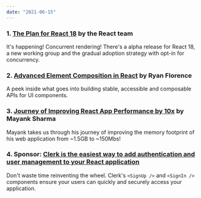 ```yaml
---
date: "2021-06-15"
---
```



### 1. [The Plan for React 18](https://reactjs.org/blog/2021/06/08/the-plan-for-react-18.html) by the React team

It's happening! Concurrent rendering! There's a alpha release for React 18, a new working group and the gradual adoption strategy with opt-in for concurrency.

### 2. [Advanced Element Composition in React](https://ryanflorence.dev/p/advanced-element-composition-in-react) by Ryan Florence

A peek inside what goes into building stable, accessible and composable APIs for UI components.

### 3. [Journey of Improving React App Performance by 10x](https://medium.com/technogise/journey-of-improving-react-app-performance-by-10x-9195d4b483d4) by Mayank Sharma

Mayank takes us through his journey of improving the memory footprint of his web application from ~1.5GB to ~150Mbs!

### 4. Sponsor: [Clerk is the easiest way to add authentication and user management to your React application](https://www.clerk.dev/?utm_source=tinyreact&utm_medium=email&utm_campaign=c1)

Don't waste time reinventing the wheel.  Clerk's `<SignUp />` and `<SignIn />` components ensure your users can quickly and securely access your application.